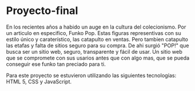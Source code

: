 # Proyecto-final
En los recientes años a habido un auge en la cultura del colecionismo. Por un articulo en especifico, Funko Pop. Estas figuras representivas con su estilo único y caraterístico, las catapulto en ventas. Pero tambien catapulto las etafas y falta de sitios seguro para su compra. De ahi surgió "POP!" que busca ser un sitio web, seguro, transparente y  fácil de usar. 
Un sitio web que se compromete con sus usarios antes que con algo mas, que se pueda conseguir ese funko tan preciado para ti.

Para este proyecto se estuvieron utilizando las siguientes tecnologías:
HTML 5, CSS y JavaScript.
